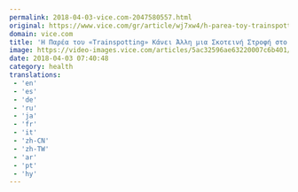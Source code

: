 ```yaml
---
permalink: 2018-04-03-vice.com-2047580557.html
original: https://www.vice.com/gr/article/wj7xw4/h-parea-toy-trainspotting-kanei-allh-mia-skoteinh-strofh-sto-kainoyrgio-biblio-toy-irvine-welsh
domain: vice.com
title: 'Η Παρέα του «Trainspotting» Κάνει Άλλη μια Σκοτεινή Στροφή στο Καινούργιο Bιβλίο του Irvine Welsh'
image: https://video-images.vice.com/articles/5ac32596ae63220007c6b401/lede/1522738895116-1522339169643-_R7A1403-2.jpeg?crop=0.9998222222222223xw:1xh;center,center&resize=1200:*
date: 2018-04-03 07:40:48
category: health
translations: 
 - 'en'
 - 'es'
 - 'de'
 - 'ru'
 - 'ja'
 - 'fr'
 - 'it'
 - 'zh-CN'
 - 'zh-TW'
 - 'ar'
 - 'pt'
 - 'hy'
---
```


